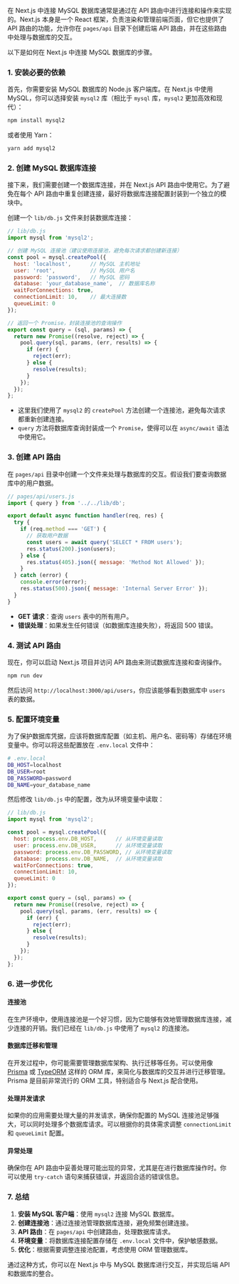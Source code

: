 在 Next.js 中连接 MySQL 数据库通常是通过在 API 路由中进行连接和操作来实现的。Next.js 本身是一个 React 框架，负责渲染和管理前端页面，但它也提供了 API 路由的功能，允许你在 `pages/api` 目录下创建后端 API 路由，并在这些路由中处理与数据库的交互。

以下是如何在 Next.js 中连接 MySQL 数据库的步骤。

### 1. 安装必要的依赖

首先，你需要安装 MySQL 数据库的 Node.js 客户端库。在 Next.js 中使用 MySQL，你可以选择安装 `mysql2` 库（相比于 `mysql` 库，`mysql2` 更加高效和现代）：

```bash
npm install mysql2
```

或者使用 Yarn：

```bash
yarn add mysql2
```

### 2. 创建 MySQL 数据库连接

接下来，我们需要创建一个数据库连接，并在 Next.js API 路由中使用它。为了避免在每个 API 路由中重复创建连接，最好将数据库连接配置封装到一个独立的模块中。

创建一个 `lib/db.js` 文件来封装数据库连接：

```javascript
// lib/db.js
import mysql from 'mysql2';

// 创建 MySQL 连接池（建议使用连接池，避免每次请求都创建新连接）
const pool = mysql.createPool({
  host: 'localhost',      // MySQL 主机地址
  user: 'root',           // MySQL 用户名
  password: 'password',   // MySQL 密码
  database: 'your_database_name',  // 数据库名称
  waitForConnections: true,
  connectionLimit: 10,    // 最大连接数
  queueLimit: 0
});

// 返回一个 Promise，封装连接池的查询操作
export const query = (sql, params) => {
  return new Promise((resolve, reject) => {
    pool.query(sql, params, (err, results) => {
      if (err) {
        reject(err);
      } else {
        resolve(results);
      }
    });
  });
};
```

- 这里我们使用了 `mysql2` 的 `createPool` 方法创建一个连接池，避免每次请求都重新创建连接。
- `query` 方法将数据库查询封装成一个 `Promise`，使得可以在 `async/await` 语法中使用它。

### 3. 创建 API 路由

在 `pages/api` 目录中创建一个文件来处理与数据库的交互。假设我们要查询数据库中的用户数据。

```javascript
// pages/api/users.js
import { query } from '../../lib/db';

export default async function handler(req, res) {
  try {
    if (req.method === 'GET') {
      // 获取用户数据
      const users = await query('SELECT * FROM users');
      res.status(200).json(users);
    } else {
      res.status(405).json({ message: 'Method Not Allowed' });
    }
  } catch (error) {
    console.error(error);
    res.status(500).json({ message: 'Internal Server Error' });
  }
}
```

- **GET 请求**：查询 `users` 表中的所有用户。
- **错误处理**：如果发生任何错误（如数据库连接失败），将返回 500 错误。

### 4. 测试 API 路由

现在，你可以启动 Next.js 项目并访问 API 路由来测试数据库连接和查询操作。

```bash
npm run dev
```

然后访问 `http://localhost:3000/api/users`，你应该能够看到数据库中 `users` 表的数据。

### 5. 配置环境变量

为了保护数据库凭据，应该将数据库配置（如主机、用户名、密码等）存储在环境变量中。你可以将这些配置放在 `.env.local` 文件中：

```bash
# .env.local
DB_HOST=localhost
DB_USER=root
DB_PASSWORD=password
DB_NAME=your_database_name
```

然后修改 `lib/db.js` 中的配置，改为从环境变量中读取：

```javascript
// lib/db.js
import mysql from 'mysql2';

const pool = mysql.createPool({
  host: process.env.DB_HOST,      // 从环境变量读取
  user: process.env.DB_USER,      // 从环境变量读取
  password: process.env.DB_PASSWORD, // 从环境变量读取
  database: process.env.DB_NAME,  // 从环境变量读取
  waitForConnections: true,
  connectionLimit: 10,
  queueLimit: 0
});

export const query = (sql, params) => {
  return new Promise((resolve, reject) => {
    pool.query(sql, params, (err, results) => {
      if (err) {
        reject(err);
      } else {
        resolve(results);
      }
    });
  });
};
```

### 6. 进一步优化

#### 连接池

在生产环境中，使用连接池是一个好习惯，因为它能够有效地管理数据库连接，减少连接的开销。我们已经在 `lib/db.js` 中使用了 `mysql2` 的连接池。

#### 数据库迁移和管理

在开发过程中，你可能需要管理数据库架构、执行迁移等任务。可以使用像 [Prisma](https://www.prisma.io/) 或 [TypeORM](https://typeorm.io/) 这样的 ORM 库，来简化与数据库的交互并进行迁移管理。Prisma 是目前非常流行的 ORM 工具，特别适合与 Next.js 配合使用。

#### 处理并发请求

如果你的应用需要处理大量的并发请求，确保你配置的 MySQL 连接池足够强大，可以同时处理多个数据库请求。可以根据你的具体需求调整 `connectionLimit` 和 `queueLimit` 配置。

#### 异常处理

确保你在 API 路由中妥善处理可能出现的异常，尤其是在进行数据库操作时。你可以使用 `try-catch` 语句来捕获错误，并返回合适的错误信息。

### 7. 总结

1. **安装 MySQL 客户端**：使用 `mysql2` 连接 MySQL 数据库。
2. **创建连接池**：通过连接池管理数据库连接，避免频繁创建连接。
3. **API 路由**：在 `pages/api` 中创建路由，处理数据库请求。
4. **环境变量**：将数据库连接配置存储在 `.env.local` 文件中，保护敏感数据。
5. **优化**：根据需要调整连接池配置，考虑使用 ORM 管理数据库。

通过这种方式，你可以在 Next.js 中与 MySQL 数据库进行交互，并实现后端 API 和数据库的整合。